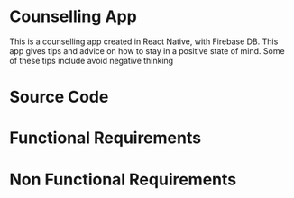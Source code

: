 # Counselling App
This is a counselling app created in React Native, with Firebase DB. This app gives tips and advice on how to stay in a positive state of mind. Some of these tips include avoid negative thinking  

# Source Code

# Functional Requirements

# Non Functional Requirements
